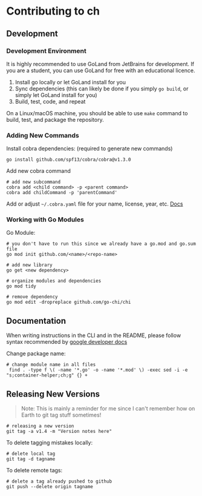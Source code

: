 # Contributing to ch

## Development

### Development Environment

It is highly recommended to use GoLand from JetBrains for development. If you are a student,
you can use GoLand for free with an educational licence.

1. Install go locally or let GoLand install for you
2. Sync dependencies (this can likely be done if you simply `go build`, or simply let GoLand install for you)
3. Build, test, code, and repeat

On a Linux/macOS machine, you should be able to use `make` command to build, test, and package the repository.


### Adding New Commands

Install cobra dependencies: (required to generate new commands)

```
go install github.com/spf13/cobra/cobra@v1.3.0
```

Add new cobra command

```shell script
# add new subcommand
cobra add <child command> -p <parent command>
cobra add childCommand -p 'parentCommand'
```

Add or adjust `~/.cobra.yaml` file for your name, license, year, etc. [Docs](https://github.com/spf13/cobra/blob/master/cobra/README.md)

### Working with Go Modules

Go Module:

```shell script
# you don't have to run this since we already have a go.mod and go.sum file
go mod init github.com/<name>/<repo-name>

# add new library
go get <new dependency>

# organize modules and dependencies
go mod tidy

# remove dependency
go mod edit -dropreplace github.com/go-chi/chi
```

## Documentation

When writing instructions in the CLI and in the README, please follow syntax recommended by [google developer docs](https://developers.google.com/style/code-syntax)


Change package name:

```shell script
# change module name in all files
 find . -type f \( -name '*.go' -o -name '*.mod' \) -exec sed -i -e "s;container-helper;ch;g" {} +
```


## Releasing New Versions

> Note: This is mainly a reminder for me since
> I can't remember how on Earth to git tag stuff sometimes!


```shell
# releasing a new version
git tag -a v1.4 -m "Version notes here"
```

To delete tagging mistakes locally:

```shell
# delete local tag
git tag -d tagname
```

To delete remote tags:

```shell
# delete a tag already pushed to github
git push --delete origin tagname
```

